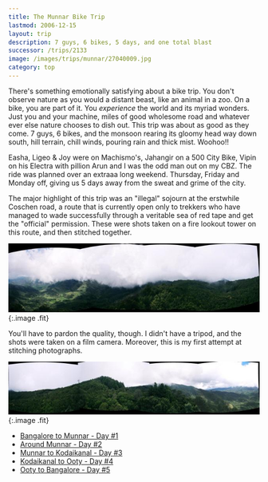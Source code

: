 ```yaml
---
title: The Munnar Bike Trip
lastmod: 2006-12-15
layout: trip
description: 7 guys, 6 bikes, 5 days, and one total blast
successor: /trips/2133
image: /images/trips/munnar/27040009.jpg
category: top
---
```


There's something emotionally satisfying about a bike trip. You don't observe nature as you would a distant beast, like an animal in 	a zoo. On a bike, you are part of it. You *experience* the world and its myriad wonders. Just you and your machine, miles of good wholesome road and whatever ever else nature chooses to dish out. This trip was about as good as they come. 7 guys, 6 bikes, and the 	monsoon rearing its gloomy head way down south, hill terrain, chill winds, pouring rain and thick mist. Woohoo!!

Easha, Ligeo &amp; Joy were on Machismo's, Jahangir on a 500 City  	Bike, Vipin on his Electra with pillion Arun and I was the odd man out on my CBZ. The ride was planned over an extraaa long weekend. Thursday, Friday and Monday off, giving us 5 days away from the sweat and grime of the city.

The major highlight of this trip was an &quot;illegal&quot; sojourn at the erstwhile Coschen road, a route that is currently open only to trekkers who have managed to wade successfully through a veritable sea of red tape and get the &quot;official&quot; permission. These were shots taken on a fire lookout tower on this route, and then stitched together.

![Stitched  #1](/images/trips/munnar/m1.jpg 'Stitched  #1'){:.image .fit}

You'll have to pardon the quality, though. I didn't have a tripod, and the shots were taken on a film camera. Moreover, this is my first attempt at stitching photographs.

![Stitched  #1](/images/trips/munnar/m3.jpg 'Stitched  #1'){:.image .fit}


* [Bangalore to Munnar - Day #1](/trips/2133/)
* [Around Munnar - Day #2](/trips/2137/)
* [Munnar to Kodaikanal - Day #3](/trips/2145/)
* [Kodaikanal to Ooty - Day #4](/trips/2147/)
* [Ooty to Bangalore - Day #5](/trips/2149/)
